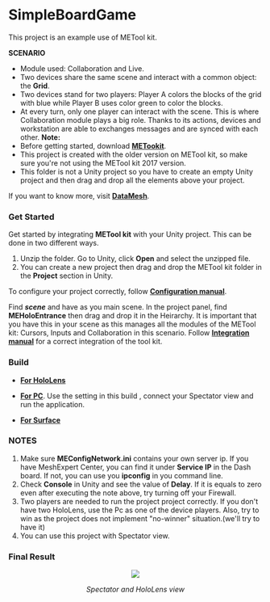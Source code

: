 # SimpleBoardGame
This project is an example use of METool kit. 

**SCENARIO**
- Module used: Collaboration and Live. 
- Two devices share the same scene and interact with a common object: the **Grid**.
- Two devices stand for two players: Player A colors the blocks of the grid with blue while Player B uses color green to color the blocks. 
- At every turn, only one player can interact with the scene. This is where Collaboration module plays a big role. Thanks to its actions, devices and workstation are able to exchanges messages and are synced with each other.
**Note:**
- Before getting started, download [**METookit**](https://github.com/DataMesh-OpenSource/METoolkit "METoolkit Source"). 
- This project is created with the older version on METool kit, so make sure you're not using the METool kit 2017 version. 
- This folder is not a Unity project so you have to create an empty Unity project and then drag and drop all the elements above your project. 

If you want to know more, visit [**DataMesh**](https://www.datamesh.com/ "DataMesh website").


### Get Started
Get started by integrating **METool kit** with your Unity project. This can be done in two different ways. 
1. Unzip the folder. Go to Unity, click **Open** and select the unzipped file. 
2. You can create a new project then drag and drop the METool kit folder in the **Project** section in Unity. 

To configure your project correctly, follow [**Configuration manual**](http://docs.datamesh.com/projects/me-live/en/latest/toolkit/toolkit-man-configure-your-project/ "Project Config"). 

Find **_scene_** and have as you main scene. In the project panel, find **MEHoloEntrance** then drag and drop it in the Heirarchy. It is important that you have this in your scene as this manages all the modules of the METool kit: Cursors, Inputs and Collaboration in this scenario. Follow [**Integration manual**](http://docs.datamesh.com/projects/me-live/en/latest/toolkit/toolkit-man-integrated-METoolkit/ "Integration Manual") for a correct integration of the tool kit.  

### Build
- [**For HoloLens**](https://github.com/DataMesh-OpenSource/SolarSystemExplorer/blob/master/Docs/DiveDeeper/build-hololens-app.md "HoloLens build")

- [**For PC**](https://github.com/DataMesh-OpenSource/SolarSystemExplorer/blob/master/Docs/DiveDeeper/build-pc-app.md#build-pc-app "PC build"). Use the setting in this build , connect your Spectator view and run the application.

- [**For Surface**](https://github.com/DataMesh-OpenSource/SolarSystemExplorer/blob/master/Docs/DiveDeeper/build-surface-app.md "Surface build")


### NOTES
1. Make sure **MEConfigNetwork.ini** contains your own server ip. If you have MeshExpert Center, you can find it under **Service IP** in the Dash board. If not, you can use you **ipconfig** in you command line.
2. Check **Console** in Unity and see the value of **Delay**. If it is equals to zero even after executing the note above, try turning off your Firewall. 
3. Two players are needed to run the project project correctly.  If you don't have two HoloLens, use the Pc as one of the device players. Also, try to win as the project does not implement "no-winner" situation.(we'll try to have it)
4. You can use this project with Spectator view. 

### Final Result
<p align="center">
<img src="https://user-images.githubusercontent.com/26377727/34098368-054fdab4-e417-11e7-91da-83f548ae8b6b.png">
<p align="center"><em>Spectator and HoloLens view</em></p>
</p>
